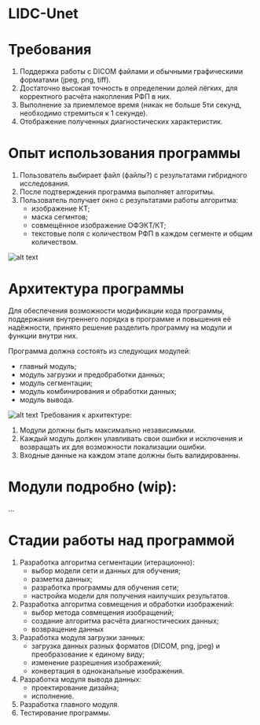 # LIDC-Unet


# Требования

1. Поддержка работы с DICOM файлами и обычными графическими форматами (jpeg, png, tiff).
2. Достаточно высокая точность в определении долей лёгких, для корректного расчёта накопления РФП в них.
3. Выполнение за приемлемое время (никак не больше 5ти секунд, необходимо стремиться к 1 секунде).
4. Отображение полученных диагностических характеристик.

# Опыт использования программы

1. Пользователь выбирает файл (файлы?) с результатами гибридного исследования.
2. После подтверждения программа выполняет алгоритмы.
3. Пользователь получает окно с результатами работы алгоритма:
   - изображение КТ;
   - маска сегмнтов;
   - совмещённое изображение ОФЭКТ/КТ;
   - текстовые поля с количеством РФП в каждом сегменте и общим количеством.

![alt text](https://github.com/themiffy/LIDC-Unet/blob/main/Frame%201.png)

# Архитектура программы

Для обеспечения возможности модификации кода программы, поддержания внутреннего порядка в программе и повышения её надёжности, принято решение разделить программу на модули и функции внутри них. 

Программа должна состоять из следующих модулей: 
  - главный модуль;
  - модуль загрузки и предобработки данных;
  - модуль сегментации;
  - модуль комбинирования и обработки данных;
  - модуль вывода.

![alt text](https://github.com/themiffy/LIDC-Unet/blob/main/Frame%202.png)
Требования к архитектуре:

   1. Модули должны быть максимально независимыми.
   2. Каждый модуль должен улавливать свои ошибки и исключения и возвращать их для возможности локализации ошибки.
   3. Входные данные на каждом этапе должны быть валидированны.

# Модули подробно (wip):

...

# Стадии работы над программой

   1. Разработка алгоритма сегментации (итерационно):
      - выбор модели сети и данных для обучения;
      - разметка данных;
      - разработка программы для обучения сети;
      - настройка модели для получения наилучших результатов.
   2. Разработка алгоритма совмещения и обработки изображений:
      - выбор метода совмещения изобращений;
      - создание алгоритма расчёта диагностических данных;
      - возвращение данных
   3. Разработка модуля загрузки занных:
      - загрузка данных разных форматов (DICOM, png, jpeg) и преобразование к единому виду;
      - изменение разрешения изображений;
      - конвертация в одноканальные изображения.
   4. Разработка модуля вывода данных:
      - проектирование дизайна;
      - исполнение.
   5. Разработка главного модуля.
   6. Тестирование программы.
